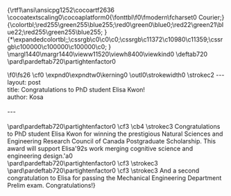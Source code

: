 {\rtf1\ansi\ansicpg1252\cocoartf2636
\cocoatextscaling0\cocoaplatform0{\fonttbl\f0\fmodern\fcharset0 Courier;}
{\colortbl;\red255\green255\blue255;\red0\green0\blue0;\red22\green21\blue22;\red255\green255\blue255;
}
{\*\expandedcolortbl;;\cssrgb\c0\c0\c0;\cssrgb\c11372\c10980\c11359;\cssrgb\c100000\c100000\c100000\c0;
}
\margl1440\margr1440\vieww11520\viewh8400\viewkind0
\deftab720
\pard\pardeftab720\partightenfactor0

\f0\fs26 \cf0 \expnd0\expndtw0\kerning0
\outl0\strokewidth0 \strokec2 ---\
layout: post\
title: Congratulations to PhD student Elisa Kwon!\
author: Kosa\
\
---\
\
\pard\pardeftab720\partightenfactor0
\cf3 \cb4 \strokec3 Congratulations to PhD student Elisa Kwon for winning the prestigious Natural Sciences and Engineering Research Council of Canada Postgraduate Scholarship. This award will support Elisa\'92s work merging cognitive science and engineering design.\'a0\
\pard\pardeftab720\partightenfactor0
\cf3 \strokec3 \
\pard\pardeftab720\partightenfactor0
\cf3 \strokec3 And a second congratulation to Elisa for passing the Mechanical Engineering Department Prelim exam. Congratulations!}